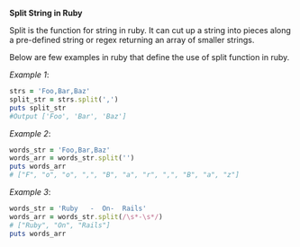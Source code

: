 **Split String in Ruby**

Split is the function for string in ruby. It can cut up a string into pieces along a pre-defined string or regex returning an array of smaller strings.

Below are few examples in ruby that define the use of split function in ruby. 

*Example 1*:
```ruby
strs = 'Foo,Bar,Baz'
split_str = strs.split(',')
puts split_str
#Output ['Foo', 'Bar', 'Baz']
```

*Example 2*: 
```ruby
words_str = 'Foo,Bar,Baz'
words_arr = words_str.split('')
puts words_arr
# ["F", "o", "o", ",", "B", "a", "r", ",", "B", "a", "z"]
```

*Example 3*: 
```ruby
words_str = 'Ruby   -  On-  Rails'
words_arr = words_str.split(/\s*-\s*/)
# ["Ruby", "On", "Rails"]
puts words_arr
```